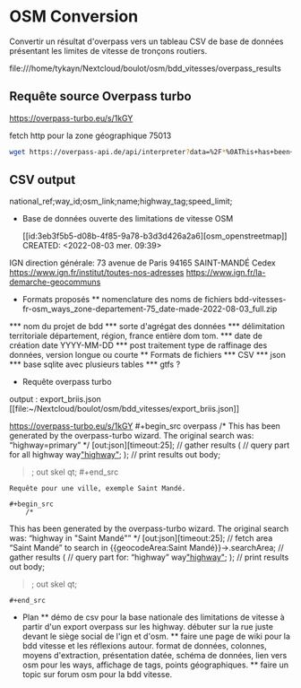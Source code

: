 # OSM Conversion

Convertir un résultat d'overpass vers un tableau CSV de base de données présentant les limites de vitesse de tronçons routiers.

file:///home/tykayn/Nextcloud/boulot/osm/bdd_vitesses/overpass_results

## Requête source Overpass turbo
https://overpass-turbo.eu/s/1kGY


fetch http pour la zone géographique 75013
``` bash
wget https://overpass-api.de/api/interpreter?data=%2F*%0AThis+has+been+generated+by+the+overpass-turbo+wizard.%0AThe+original+search+was%3A%0A%E2%80%9Chighway+in+%22my-zone%C3%A9%22%E2%80%9D%0A*%2F%0A%5Bout%3Ajson%5D%5Btimeout%3A25%5D%3B%0A%2F%2F+fetch+area+%E2%80%9Cmy-zone%C3%A9%E2%80%9D+to+search+in%0Aarea(id%3A3610777016)-%3E.searchArea%3B%0A%2F%2F+gather+results%0A(%0A++%2F%2F+query+part+for%3A+%E2%80%9Chighway%E2%80%9D%0A++way%5B%22highway%22%5D(area.searchArea)%3B%0A)%3B%0A%2F%2F+print+results%0Aout+body%3B%0A%3E%3B%0Aout+skel+qt%3B
```

## CSV output
national_ref;way_id;osm_link;name;highway_tag;speed_limit;

* Base de données ouverte des limitations de vitesse OSM

  [[id:3eb3f5b5-d08b-4f85-9a78-b3d3d426a2a6][osm_openstreetmap]]
  CREATED: <2022-08-03 mer. 09:39>

IGN direction générale:
73 avenue de Paris
94165 SAINT-MANDÉ Cedex
https://www.ign.fr/institut/toutes-nos-adresses
https://www.ign.fr/la-demarche-geocommuns

* Formats proposés
  ** nomenclature des noms de fichiers
  bdd-vitesses-fr-osm_ways_zone-departement-75_date-made-2022-08-03_full.zip

*** nom du projet de bdd
*** sorte d'agrégat des données
*** délimitation territoriale
département, région, france entière dom tom.
*** date de création
date YYYY-MM-DD
*** post traitement
type de raffinage des données, version longue ou courte
** Formats de fichiers
*** CSV
*** json
*** base sqlite avec plusieurs tables
*** gtfs ?

* Requête overpass turbo

output : export_briis.json
[[file:~/Nextcloud/boulot/osm/bdd_vitesses/export_briis.json]]

https://overpass-turbo.eu/s/1kGY
#+begin_src overpass
/*
This has been generated by the overpass-turbo wizard.
The original search was:
“highway=primary”
*/
[out:json][timeout:25];
// gather results
(
// query part for all highway
way["highway"]({{bbox}});
);
// print results
out body;
>;
out skel qt;
#+end_src


	Requête pour une ville, exemple Saint Mandé.

	#+begin_src
		/*
This has been generated by the overpass-turbo wizard.
The original search was:
“highway in "Saint Mandé"”
*/
[out:json][timeout:25];
// fetch area “Saint Mandé” to search in
{{geocodeArea:Saint Mandé}}->.searchArea;
// gather results
(
// query part for: “highway”
way["highway"](area.searchArea);
);
// print results
out body;
>;
out skel qt;

	#+end_src
* Plan
  ** démo de csv pour la base nationale des limitations de vitesse à partir d'un export overpass sur les highway. débuter sur la rue juste devant le siège social de l'ign et d'osm.
  ** faire une page de wiki pour la bdd vitesse et les réflexions autour. format de données, colonnes, moyens d'extraction, présentation datée, schéma de données, lien vers osm pour les ways, affichage de tags, points géographiques.
  ** faire un topic sur forum osm pour la bdd vitesse.